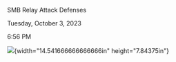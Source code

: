 SMB Relay Attack Defenses

Tuesday, October 3, 2023

6:56 PM

![](007_SMB_Relay_Attack_Defenses_000.png){width="14.541666666666666in" height="7.84375in"}

 
